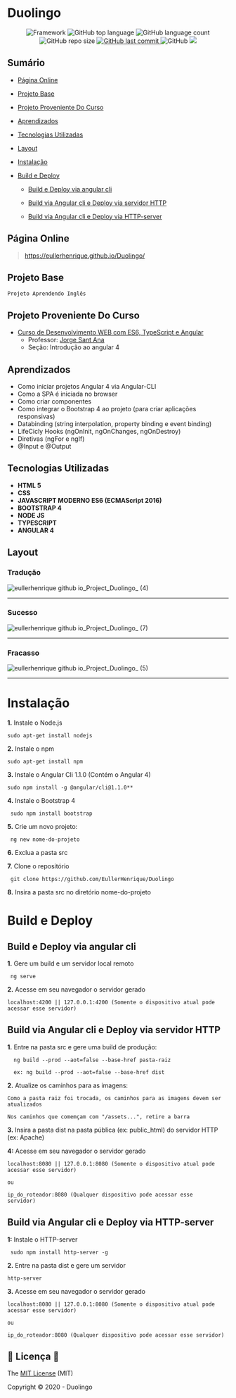 # Duolingo

<p align="center">
 
 <img alt="Framework" src="https://img.shields.io/static/v1?label=Angular&message=framework&color=blue&style=plastic&logo=ANGULAR">
 
  <img alt="GitHub top language" src="https://img.shields.io/github/languages/top/EullerHenrique/Project_Duolingo">
  
 <img alt="GitHub language count" src="https://img.shields.io/github/languages/count/EullerHenrique/Project_Duolingo">
  
<img alt="GitHub repo size" src="https://img.shields.io/github/repo-size/EullerHenrique/Project_Duolingo">

  <a href="https://github.com/EullerHenrique/Project_Duolingo/commits/master">
    <img alt="GitHub last commit" src="https://img.shields.io/github/last-commit/EullerHenrique/Project_Duolingo">
  </a>
  
<img alt="GitHub" src="https://img.shields.io/github/license/EullerHenrique/Project_Duolingo">

<img src="http://img.shields.io/static/v1?label=status&message=concluded&color=GREEN&style=plastic"/>
 
</p>

## Sumário 

- [Página Online](#página-online)

- [Projeto Base](#projeto-base)

- [Projeto Proveniente Do Curso](#projeto-proveniente-do-curso)

- [Aprendizados](#aprendizados)

- [Tecnologias Utilizadas](#tecnologias-utilizadas)

- [Layout](#layout)

- [Instalação](#instalação)

- [Build e Deploy](#build-e-deploy)
  - [Build e Deploy via angular cli](#build-e-deploy-via-angular-cli)
  
  - [Build via Angular cli e Deploy via servidor HTTP](#build-via-angular-cli-e-deploy-via-servidor-http)
  
  - [Build via Angular cli e Deploy via HTTP-server](#build-via-angular-cli-e-deploy-via-http-server)
  
  


## Página Online
    
> https://eullerhenrique.github.io/Duolingo/

## Projeto Base

    Projeto Aprendendo Inglês 

## Projeto Proveniente Do Curso

- [Curso de Desenvolvimento WEB com ES6, TypeScript e Angular](https://www.udemy.com/course/curso-de-desenvolvimento-web-com-es6-typescript-e-angular-4/)
  - Professor: [Jorge Sant Ana](https://www.udemy.com/user/jorgetadeusantanasilva/)
  - Seção: Introdução ao angular 4 
 
  



## Aprendizados 

 - Como iniciar projetos Angular 4 via Angular-CLI
 - Como a SPA é iniciada no browser
 - Como criar componentes
 - Como integrar o Bootstrap 4 ao projeto (para criar aplicações responsivas)
 - Databinding (string interpolation, property binding e event binding)
 - LifeCicly Hooks (ngOnInit, ngOnChanges, ngOnDestroy)
 - Diretivas (ngFor e ngIf)
 - @Input e @Output


## Tecnologias Utilizadas

 - **HTML 5**
 - **CSS**
 - **JAVASCRIPT MODERNO ES6 (ECMAScript 2016)**
 - **BOOTSTRAP 4**
 - **NODE JS**
 - **TYPESCRIPT**
 - **ANGULAR 4**


## Layout

### Tradução

![eullerhenrique github io_Project_Duolingo_ (4)](https://user-images.githubusercontent.com/48317736/88221001-31915900-cc3a-11ea-9451-98f1bd3bad54.png)

---

### Sucesso

![eullerhenrique github io_Project_Duolingo_ (7)](https://user-images.githubusercontent.com/48317736/88221211-82a14d00-cc3a-11ea-94c8-44fb1ef1e68b.png)

---

### Fracasso

![eullerhenrique github io_Project_Duolingo_ (5)](https://user-images.githubusercontent.com/48317736/88221050-453cbf80-cc3a-11ea-81e5-93eab7dd18a8.png)

---

#  Instalação   

  **1.** Instale o Node.js    
  
    sudo apt-get install nodejs    

  **2.** Instale o npm    
    
    sudo apt-get install npm  

  **3.** Instale o Angular Cli 1.1.0 (Contém o Angular 4)
    
    sudo npm install -g @angular/cli@1.1.0**      

  **4.** Instale o Bootstrap 4   
     
     sudo npm install bootstrap  

  **5.** Crie um novo projeto:
  
     ng new nome-do-projeto     

  **6.** Exclua a pasta src  

  **7.** Clone o repositório    
  
     git clone https://github.com/EullerHenrique/Duolingo
  
  **8.** Insira a pasta src no diretório nome-do-projeto  
            
            
# Build e Deploy

  ## Build e Deploy via angular cli
    
   **1.** Gere um build e um servidor local remoto 
     
     ng serve

   **2.** Acesse em seu navegador o servidor gerado  
  
    localhost:4200 || 127.0.0.1:4200 (Somente o dispositivo atual pode acessar esse servidor)  
                      

  ## Build via Angular cli e Deploy via servidor HTTP
  
   **1.** Entre na pasta src e gere uma build de produção:    
      
      ng build --prod --aot=false --base-href pasta-raiz   
      
      ex: ng build --prod --aot=false --base-href dist

   **2.** Atualize os caminhos para as imagens:     
    
    Como a pasta raiz foi trocada, os caminhos para as imagens devem ser atualizados  
    
    Nos caminhos que comemçam com "/assets...", retire a barra

   **3.** Insira a pasta dist na pasta pública (ex: public_html) do servidor HTTP (ex: Apache)  
   
   **4:** Acesse em seu navegador o servidor gerado
   
    localhost:8080 || 127.0.0.1:8080 (Somente o dispositivo atual pode acessar esse servidor)  
   
    ou  
    
    ip_do_roteador:8080 (Qualquer dispositivo pode acessar esse    servidor)  
                
                  
  ## Build via Angular cli e Deploy via HTTP-server
  
   **1:** Instale o HTTP-server
   
     sudo npm install http-server -g  
               
   **2.** Entre na pasta dist e gere um servidor   
  
    http-server
 
   **3.** Acesse em seu navegador o servidor gerado  
 
    localhost:8080 || 127.0.0.1:8080 (Somente o dispositivo atual pode acessar esse servidor)  

    ou  

    ip_do_roteador:8080 (Qualquer dispositivo pode acessar esse servidor)    
   
## 📝 Licença 📝

The [MIT License]() (MIT)

Copyright :copyright: 2020 - Duolingo
                       
            
  


